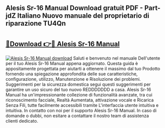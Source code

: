 ## Alesis Sr-16 Manual Download gratuit PDF - Part-jdZ Italiano Nuovo manuale del proprietario di riparazione TU4Qn

# <h2><a href="http://dfgqh9.blite.top/?on=Alesis+Sr-16+Manual">🔗Download 👉🔴 Alesis Sr-16 Manual</a></h2>

[![Alesis Sr-16 Manual download](https://i.imgur.com/lujVjoI.png)](http://dfgqh9.blite.top/?on=Alesis+Sr-16+Manual)
Saluti e benvenuto nel manuale Dell'utente per il tuo Alesis Sr-16 Manual appena aggiornato. Questa guida è appositamente progettata per aiutarti a ottenere il massimo dal tuo Prodotto fornendo una spiegazione approfondita delle sue caratteristiche, configurazione, utilizzo, Manutenzione e Risoluzione dei problemi. Suggerimenti per la sicurezza domestica segui questi suggerimenti per garantire un uso sicuro del tuo nuovo REDDDDDDD a casa. Alesis Sr-16 Manual ha un'impressionante collezione di funzionalità avanzate, tra cui riconoscimento facciale, Realtà Aumentata, attivazione vocale e Ricarica Senza Fili, tutte facilmente accessibili tramite L'interfaccia utente intuitiva e intuitiva. In contatto con noi per il supporto Alesis Sr-16 Manual. In caso di domande o dubbi, non esitare a contattare il nostro team di assistenza clienti dedicato.

